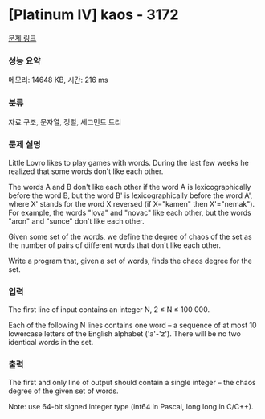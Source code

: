 # [Platinum IV] kaos - 3172 

[문제 링크](https://www.acmicpc.net/problem/3172) 

### 성능 요약

메모리: 14648 KB, 시간: 216 ms

### 분류

자료 구조, 문자열, 정렬, 세그먼트 트리

### 문제 설명

<p>Little Lovro likes to play games with words. During the last few weeks he realized that some words don't like each other. </p>

<p>The words A and B don't like each other if the word A is lexicographically before the word B, but the word B' is lexicographically before the word A', where X' stands for the word X reversed (if X="kamen" then X'="nemak"). For example, the words "lova" and "novac" like each other, but the words "aron" and "sunce" don't like each other. </p>

<p>Given some set of the words, we define the degree of chaos of the set as the number of pairs of different words that don't like each other. </p>

<p>Write a program that, given a set of words, finds the chaos degree for the set. </p>

### 입력 

 <p>The first line of input contains an integer N, 2 ≤ N ≤ 100 000. </p>

<p>Each of the following N lines contains one word – a sequence of at most 10 lowercase letters of the English alphabet ('a'-'z'). There will be no two identical words in the set. </p>

### 출력 

 <p>The first and only line of output should contain a single integer – the chaos degree of the given set of words. </p>

<p>Note: use 64-bit signed integer type (int64 in Pascal, long long in C/C++). </p>

